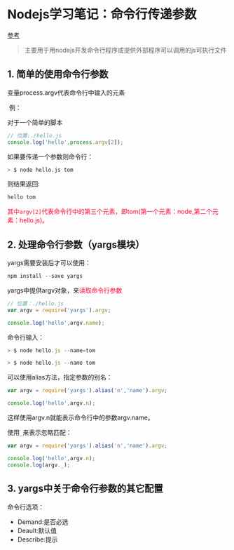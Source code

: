 # Nodejs学习笔记：命令行传递参数

[参考](http://www.ruanyifeng.com/blog/2015/05/command-line-with-node.html)

> 主要用于用nodejs开发命令行程序或提供外部程序可以调用的js可执行文件

## 1. 简单的使用命令行参数

变量process.argv代表命令行中输入的元素

 例：

对于一个简单的脚本

```javascript
// 位置:./hello.js
console.log('hello',process.argv[2]);
```

如果要传递一个参数则命令行：

```bash
> $ node hello.js tom
```

则结果返回:

```javascript
hello tom
```

<font color=#FF0033>其中`argv[2]`代表命令行中的第三个元素，即tom(第一个元素：node,第二个元素：hello.js)。</font>

## 2. 处理命令行参数（yargs模块）

yargs需要安装后才可以使用：

```javascript
npm install --save yargs
```

yargs中提供argv对象，来<font color=#FF0033>读取命令行参数</font>

```javascript
// 位置：./hello.js
var argv = require('yargs').argv;

console.log('hello',argv.name);
```

命令行输入：

```javascript
> $ node hello.js --name=tom

> $ node hello.js --name tom
```

可以使用alias方法，指定参数的别名：

```javascript
var argv = require('yargs').alias('n','name').argv;

console.log('hello',argv.n);
```

这样使用argv.n就能表示命令行中的参数argv.name。

使用`_`来表示忽略匹配：

```javascript
var argv = require('yargs').alias('n','name').argv;

console.log('hello',argv.n);
console.log(argv._);
```

## 3. yargs中关于命令行参数的其它配置

命令行选项：

- Demand:是否必选
- Deault:默认值
- Describe:提示

```

```

